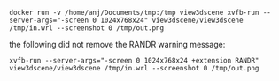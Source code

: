     docker run -v /home/anj/Documents/tmp:/tmp view3dscene xvfb-run --server-args="-screen 0 1024x768x24" view3dscene/view3dscene /tmp/in.wrl --screenshot 0 /tmp/out.png

the following did not remove the RANDR warning message:

    xvfb-run --server-args="-screen 0 1024x768x24 +extension RANDR" view3dscene/view3dscene /tmp/in.wrl --screenshot 0 /tmp/out.png
